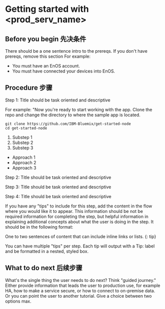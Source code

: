 # Getting started with <prod_serv_name>
<!--
The short description should be a single, concise paragraph that contains one or two sentences and no more than 50 words.
Briefly mention what the user's learning goal is and include the following SEO keywords in the title short description: EnOS, ServiceName, tutorial.
-->

## Before you begin 先决条件
There should be a one sentence intro to the prereqs. If you don't have prereqs, remove this section For example:
- You must have an EnOS account.
- You must have connected your devices into EnOS.

## Procedure 步骤

Step 1: Title should be task oriented and descriptive

For example: "Now you're ready to start working with the app. Clone the repo and change the directory to where the sample app is located.

```
git clone https://github.com/IBM-Bluemix/get-started-node
cd get-started-node
```
<!--
If you have substeps, use ordered list:
-->

1. Substep 1
2. Substep 2
3. Substep 3

<!--
If this step can be done in several ways, use unordered list:
-->
- Approach 1
- Approach 2
- Approach 3

Step 2: Title should be task oriented and descriptive

Step 3: Title should be task oriented and descriptive

Step 4: Title should be task oriented and descriptive


If you have any "tips" to include for this step, add the content in the flow where you would like it to appear. This information should be not be required information for completing the step, but helpful information in explaining additional concepts about what the user is doing in the step. It should be in the following format:

One to two sentences of content that can include inline links or lists. {: tip}

You can have multiple "tips" per step. Each tip will output with a Tip: label and be formatted in a nested, styled box.

## What to do next 后续步骤

What's the single thing the user needs to do next? Think "guided journey." Either provide information that leads the user to production use, for example HA, how to make a service secure, or how to connect to on-premise data. Or you can point the user to another tutorial. Give a choice between two options max.
